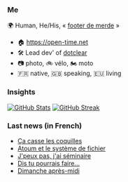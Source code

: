 ### Me

🌍 Human, He/His, « [footer de merde](https://open-time.net/post/2013/07/17/La-veritable-histoire-du-Footer-de-merde-) » 
* 🏠 https://open-time.net 
* 🛠️ Lead dev' of [dotclear](https://git.dotclear.org/dev/dotclear)
* 📷 photo, 🚲 vélo, 🏍️ moto 
* 🇫🇷 native, 🇬🇧 speaking, 🇪🇺 living

### Insights

[![GitHub Stats](https://github-readme-stats.vercel.app/api?username=franck-paul)](https://github.com/franck-paul)
[![GitHub Streak](https://github-readme-streak-stats.herokuapp.com?user=franck-paul)](https://git.io/streak-stats)

### Last news (in French)

<!-- BLOG-POST-LIST:START -->
- [Ça casse les coquilles](https://open-time.net/post/2023/03/25/Ca-casse-les-coquilles)
- [Atoum et le système de fichier](https://open-time.net/post/2023/03/24/Atoum-et-le-systeme-de-fichier)
- [J&#39;peux pas, j&#39;ai séminaire](https://open-time.net/post/2023/03/23/J-peux-pas-j-ai-seminaire)
- [Dis tu pourrais faire…](https://open-time.net/post/2023/03/22/Dis-tu-pourrais-faire)
- [Dimanche après-midi](https://open-time.net/post/2023/03/21/Dimanche-apres-midi)
<!-- BLOG-POST-LIST:END -->
